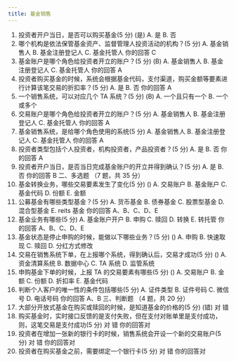 ```yaml
---
title: 基金销售
---
```


1. 投资者开户当日，是否可以购买基金(5 分) (是)
   A. 是
   B. 否
1. 哪个机构是依法保管基金资产、监督管理人投资活动的机构？(5 分)
   A. 基金销售人
   B. 基金注册登记人
   C. 基金托管人
   你的回答 C
1. 基金账户是哪个角色给投资者开立的账户？(5 分) (B)
   A. 基金销售人
   B. 基金注册登记人
   C. 基金托管人
   你的回答 A
1. 投资者购买基金的时候，系统会根据基金代码，支付渠道，购买金额等要素进行计算该笔交易的折扣率？(5 分)
   A. 是
   B. 否
   你的回答 A
1. 一个销售系统，可以对应几个 TA 系统？(5 分) (B)
   A. 一个且只有一个
   B. 一个或多个
1. 交易账户是哪个角色给投资者开立的账户？(5 分)
   A. 基金销售人
   B. 基金注册登记人
   C. 基金托管人
   你的回答 A
1. 基金销售系统，是给哪个角色使用的系统(5 分)
   A. 基金销售人
   B. 基金注册登记人
   C. 基金托管人
   你的回答 A
1. 投资者类型包括个人投资者，机构投资者，产品投资者？(5 分)
   A. 是
   B. 否
   你的回答 A
1. 投资者开户当日，是否当日完成基金账户的开立并得到确认？(5 分)
   A. 是
   B. 否
   你的回答 B
   二、多选题 （7 题，共 35 分）
1. 基金转换业务，哪些交易要素发生了变化(5 分) ()
   A. 交易账户
   B. 基金账户
   C. 基金代码
   D. 份额
   E. 金额
1. 公募基金有哪些类型基金？(5 分)
   A. 货币基金
   B. 债券基金
   C. 股票型基金
   D. 混合型基金
   E. reits 基金
   你的回答 A、B、C、D、E
1. 基金业务有哪些(5 分)
   A. 基金账户开户
   B. 申购
   C. 赎回
   D. 转换
   E. 转托管
   你的回答 A、B、C、D、E
1. 基金状态是停止申购的时候，能做以下哪些业务？(5 分) ()
   A. 申购
   B. 快速取现
   C. 赎回
   D. 分红方式修改
1. 交易在销售系统下单，在上报哪个系统，得到确认后，交易才成功(5 分) ()
   A. 资金清算系统
   B. 数据中心
   C. TA 系统
   D. 监管系统
1. 申购基金下单的时候，上报 TA 的交易要素有哪些(5 分) ()
   A. 交易账户
   B. 金额
   C. 份额
   D. 折扣率
   E. 基金代码
1. 判断个人客户的唯一性的条件包括哪些(5 分)
   A. 证件类型
   B. 证件号码
   C. 微信号
   D. 电话号码
   你的回答 A、B
   三、判断题 （4 题，共 20 分）
1. 大部分开放式基金在购买或赎回的时候，是知道基金的价格的(5 分) (错)
   对
   错
1. 购买基金时，实时接口反馈的是支付失败，但在支付对账单里是支付成功，则，这笔交易是支付成功(5 分)
   对
   错
   你的回答对
1. 投资者在增加一张新的银行卡的时候，销售系统会开设一个新的交易账户(5 分)
   对
   错
   你的回答对
1. 投资者在购买基金之前，需要绑定一个银行卡(5 分)
   对
   错
   你的回答对
